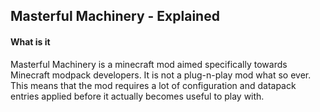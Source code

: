 ## Masterful Machinery - Explained

#### What is it 
Masterful Machinery is a minecraft mod aimed specifically towards Minecraft modpack developers.
It is not a plug-n-play mod what so ever. This means that the mod requires a lot of configuration and datapack entries applied before it actually becomes useful to play with.


###
